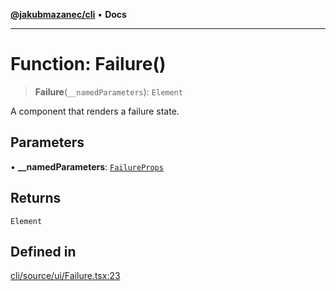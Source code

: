 [**@jakubmazanec/cli**](../README.md) • **Docs**

---

# Function: Failure()

> **Failure**(`__namedParameters`): `Element`

A component that renders a failure state.

## Parameters

• **\_\_namedParameters**: [`FailureProps`](../type-aliases/FailureProps.md)

## Returns

`Element`

## Defined in

[cli/source/ui/Failure.tsx:23](https://github.com/jakubmazanec/tools/blob/043f017b24789eba8a7eb285e0e1042ac4eaaeea/packages/cli/source/ui/Failure.tsx#L23)
